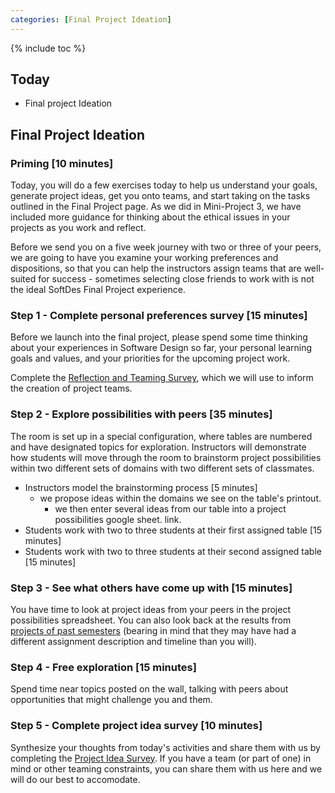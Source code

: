 ```yaml
---
categories: [Final Project Ideation]
---
```


{% include toc %}

## Today

* Final project Ideation

## Final Project Ideation

### Priming [10 minutes]
Today, you will do a few exercises today to help us understand your goals, generate project ideas, get you onto teams, and start taking on the tasks outlined in the Final Project page. As we did in Mini-Project 3, we have included more guidance for thinking about the ethical issues in your projects as you work and reflect.

Before we send you on a five week journey with two or three of your peers, we are going to have you examine your working preferences and dispositions, so that you can help the instructors assign teams that are well-suited for success - sometimes selecting close friends to work with is not the ideal SoftDes Final Project experience.


### Step 1 - Complete personal preferences survey [15 minutes]

Before we launch into the final project, please spend some time thinking about your experiences in Software Design so far, your personal learning goals and values, and your priorities for the upcoming project work.

Complete the [Reflection and Teaming Survey](https://forms.gle/YYmX1J3ph1kTDtQv6), which we will use to inform the creation of project teams.

### Step 2 - Explore possibilities with peers [35 minutes]
The room is set up in a special configuration, where tables are numbered and have designated topics for exploration. Instructors will demonstrate how students will move through the room to brainstorm project possibilities within two different sets of domains with two different sets of classmates.

* Instructors model the brainstorming process [5 minutes]
  * we propose ideas within the domains we see on the table's printout.
	* we then enter several ideas from our table into a project possibilities google sheet. link.
* Students work with two to three students at their first assigned table [15 minutes]
* Students work with two to three students at their second assigned table [15 minutes]

### Step 3 - See what others have come up with [15 minutes]
You have time to look at project ideas from your peers in the project possibilities spreadsheet. You can also look back at the results from [projects of past semesters](https://docs.google.com/document/d/1cCEmrdajFPfXq-dxgS1S9IGY_k22eKGnDXYAvqlmw7E/edit?usp=sharing) (bearing in mind that they may have had a different assignment description and timeline than you will).

### Step 4 - Free exploration [15 minutes]
Spend time near topics posted on the wall, talking with peers about opportunities that might challenge you and them.

### Step 5 - Complete project idea survey [10 minutes]

Synthesize your thoughts from today's activities and share them with us by completing the [Project Idea Survey](https://forms.gle/3KonH2ZdeknU1yj59).
If you have a team (or part of one) in mind or other teaming constraints, you can share them with us here and we will do our best to accomodate.
